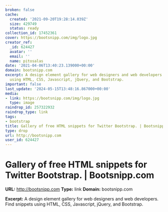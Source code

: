 ```yaml
---
broken: false
cache:
  created: '2021-09-20T19:28:14.039Z'
  size: 429749
  status: ready
collection_id: 17452361
cover: https://bootsnipp.com/img/logo.jpg
creator_ref:
  _id: 624427
  avatar: ''
  email: ''
  name: pitosalas
date: '2021-04-06T13:40:23.139000+00:00'
domain: bootsnipp.com
excerpt: A design element gallery for web designers and web developers. Find snippets
  using HTML, CSS, Javascript, jQuery, and Bootstrap.
important: false
last_update: '2024-05-15T13:48:16.867000+00:00'
media:
- link: https://bootsnipp.com/img/logo.jpg
  type: image
raindrop_id: 257322932
raindrop_type: link
tags:
- bootstrap
title: Gallery of free HTML snippets for Twitter Bootstrap. | Bootsnipp.com
type: drop
url: http://bootsnipp.com
user_id: 624427
---
```


# Gallery of free HTML snippets for Twitter Bootstrap. | Bootsnipp.com

**URL:** http://bootsnipp.com
**Type:** link
**Domain:** bootsnipp.com

**Excerpt:** A design element gallery for web designers and web developers. Find snippets using HTML, CSS, Javascript, jQuery, and Bootstrap.
